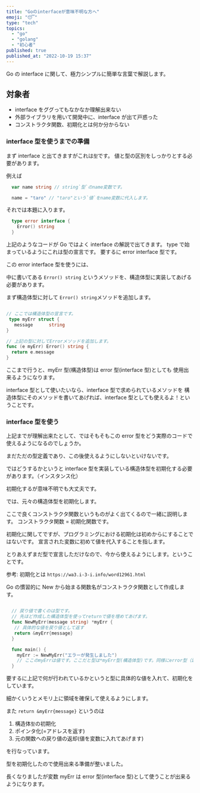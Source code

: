 ```yaml
---
title: "Goのinterfaceが意味不明な方へ"
emoji: "😴"
type: "tech"
topics:
  - "go"
  - "golang"
  - "初心者"
published: true
published_at: "2022-10-19 15:37"
---
```


Go の interface に関して、極力シンプルに簡単な言葉で解説します。

## 対象者

- interface をググってもなかなか理解出来ない
- 外部ライブラリを用いて開発中に、interface が出て戸惑った
- コンストラクタ関数、初期化とは何か分からない

### interface 型を使うまでの準備

まず interface と出てきますがこれは`型`です。
値と型の区別をしっかりとする必要があります。

例えば

```go
  var name string // string`型`のname変数です。

  name = "taro" // "taro"という`値`をname変数に代入します。
```

それでは本題に入ります。

```go
  type error interface {
    Error() string
  }
```

上記のようなコードが Go ではよく interface の解説で出てきます。
type で始まっているようにこれは型の宣言です。
要するに error interface 型です。

この error interface 型を使うには、

中に書いてある `Error() string` というメソッドを、構造体型に実装してあげる必要があります。

まず構造体型に対して `Error() string`メソッドを追加します。

```go

// ここでは構造体型の宣言です。
 type myErr struct {
   message      string
}

// 上記の型に対してErrorメソッドを追加します。
func (e myErr) Error() string {
  return e.message
}

```

ここまで行うと、myErr 型(構造体型)は error 型(interface 型)としても
使用出来るようになります。

interface 型として使いたいなら、interface 型で求められているメソッドを
構造体型にそのメソッドを書いてあげれば、interface 型としても使えるよ！ということです。

### interface 型を使う

上記までが理解出来たとして、ではそもそもこの error 型をどう実際のコードで使えるようになるのでしょうか。

まだただの型定義であり、この後使えるようにしないといけないです。

ではどうするかというと interface 型を実装している構造体型を初期化する必要があります。（インスタンス化）

初期化するが意味不明でも大丈夫です。

では、元々の構造体型を初期化します。

ここで良くコンストラクタ関数というものがよく出てくるので一緒に説明します。
コンストラクタ関数 = 初期化関数です。

初期化に関してですが、プログラミングにおける初期化は初めからにすることではないです。
宣言された変数に初めて値を代入することを指します。

とりあえずまだ型で宣言しただけなので、今から使えるようにします。ということです。

参考: 初期化とは
`https://wa3.i-3-i.info/word12961.html`

Go の慣習的に New から始まる関数名がコンストラクタ関数として作成します。

```go

  // 戻り値で書くのは型です。
  // 先ほど作成した構造体型を使ってreturnで値を埋めてあげます。
  func NewMyErr(message string) *myErr {
   // 具体的な値を戻り値として返す
   return &myErr{message}
  }

  func main() {
    myErr := NewMyErr("エラーが発生しました")
    // ここのmyErrは値です。ここだと型は*myErr型(構造体型)です。同様にerror型（interface型）としても使えます。
  }

```

要するに上記で何が行われているかというと型に具体的な値を入れて、初期化をしています。

細かくいうとメモリ上に領域を確保して使えるようにします。

また `return &myErr{message}` というのは

1. 構造体`型`の初期化
2. ポインタ化(=アドレスを返す)
3. 元の関数への戻り値の返却(値を変数に入れてあげます)

を行なっています。

型を初期化したので使用出来る準備が整いました。

長くなりましたが変数 myErr は error 型(interface 型)として使うことが出来るようになります。

